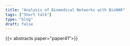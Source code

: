 ```yaml
---
title: "Analysis of Biomedical Networks with BioNAR"
tags: ["Short talk"]
type: "blog"
draft: false
---
```


{{< abstracts paper="paper41">}}


